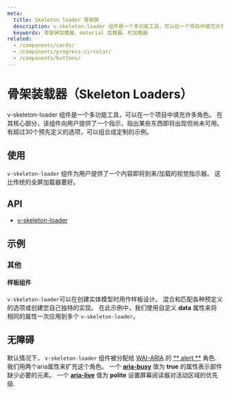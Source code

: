 ```yaml
---
meta:
  title: Skeleton loader 骨架屏
  description: v-skeleton-loader 组件是一个多功能工具，可以在一个项目中填充许多角色。 在其核心部分，该组件向用户提供了一个指示，指出某些东西即将出现但尚未可用。
  keywords: 骨架屏加载器、material 加载器、栏加载器
related:
  - /components/cards/
  - /components/progress-circular/
  - /components/buttons/
---
```


# 骨架装载器（Skeleton Loaders）

v-skeleton-loader 组件是一个多功能工具，可以在一个项目中填充许多角色。  在其核心部分，该组件向用户提供了一个指示，指出某些东西即将出现但尚未可用。 有超过30个预先定义的选项，可以组合成定制的示例。

<entry-ad />

## 使用

`v-skeleton-loader` 组件为用户提供了一个内容即将到来/加载的视觉指示器。 这比传统的全屏加载器要好。

<example file="v-skeleton-loader/usage" />

## API

- [v-skeleton-loader](/api/v-skeleton-loader)

<inline-api page="components/skeleton-loaders" />

## 示例

### 其他

#### 样板组件

`v-skeleton-loader`可以在创建实体模型时用作样板设计。 混合和匹配各种预定义的选项或创建您自己独特的实现。 在此示例中，我们使用自定义 **data** 属性来将相同的属性一次应用到多个 `v-skeleton-loader`。

<example file="v-skeleton-loader/misc-boilerplate" />


<!-- #### Implementation methods

There are 2 ways that you can utilize the `v-skeleton-component`. The **default slot** or a **v-if** conditional. The built in slot is the most convenient and easiest to use, but generates an extra div once rendered. If the extra div is an issue in your setup, you can utilize a **v-if** conditional with a Vuetify [transition component](/styles/transitions) or a custom one.

<example file="v-skeleton-loader/misc-implementation" /> -->

## 无障碍

默认情况下， `v-skeleton-loader` 组件被分配给 [WAI-ARIA](https://www.w3.org/WAI/standards-guidelines/aria/) 的 [** alert **](https://www.w3.org/TR/wai-aria/#alert) 角色. 我们用两个aria属性来扩充这个角色。 一个 [**aria-busy**](https://www.w3.org/TR/wai-aria-1.0/states_and_properties#aria-busy) 值为 **true** 的属性表示部件缺少必要的元素。 一个 [**aria-live**](https://www.w3.org/TR/wai-aria-1.1/#aria-live) 值为 **polite** 设置屏幕阅读器对活动区域的优先级.

<backmatter />
